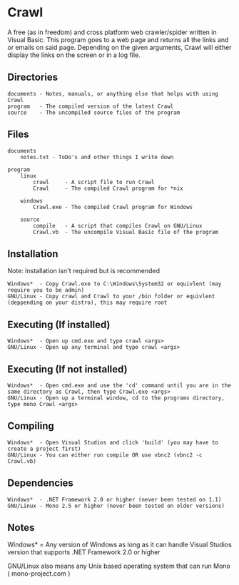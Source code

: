 Crawl
=====
A free (as in freedom) and cross platform web crawler/spider written in Visual Basic. This program goes to a web page and returns all the links and or emails on said page. Depending on the given arguments, Crawl will either display the links on the screen or in a log file.

## Directories

	documents - Notes, manuals, or anything else that helps with using Crawl
	program   - The compiled version of the latest Crawl
	source	  - The uncompiled source files of the program

## Files

	documents
		notes.txt - ToDo's and other things I write down

	program
		linux
			crawl     - A script file to run Crawl
			Crawl     - The compiled Crawl program for *nix

		windows
			Crawl.exe - The compiled Crawl program for Windows

		source
			compile   - A script that compiles Crawl on GNU/Linux
			Crawl.vb  - The uncompile Visual Basic file of the program
## Installation

Note: Installation isn't required but is recommended

	Windows*  - Copy Crawl.exe to C:\Windows\System32 or equivlent (may require you to be admin)
	GNU/Linux - Copy crawl and Crawl to your /bin folder or equivlent (deppending on your distro), this may require root

## Executing (If installed)

	Windows*  - Open up cmd.exe and type crawl <args>
	GNU/Linux - Open up any terminal and type crawl <args>

## Executing (If not installed)

	Windows*  - Open cmd.exe and use the 'cd' command until you are in the same directory as Crawl, then type Crawl.exe <args>
	GNU/Linux - Open up a terminal window, cd to the programs directory, type mono Crawl <args>

## Compiling

	Windows*  - Open Visual Studios and click 'build' (you may have to create a project first)
	GNU/Linux - You can either run compile OR use vbnc2 (vbnc2 -c Crawl.vb)

## Dependencies

	Windows*  - .NET Framework 2.0 or higher (never been tested on 1.1)
	GNU/Linux - Mono 2.5 or higher (never been tested on older versions)

## Notes

Windows* = Any version of Windows as long as it can handle Visual Studios version that supports .NET Framework 2.0 or higher

GNU/Linux also means any Unix based operating system that can run Mono ( mono-project.com )
